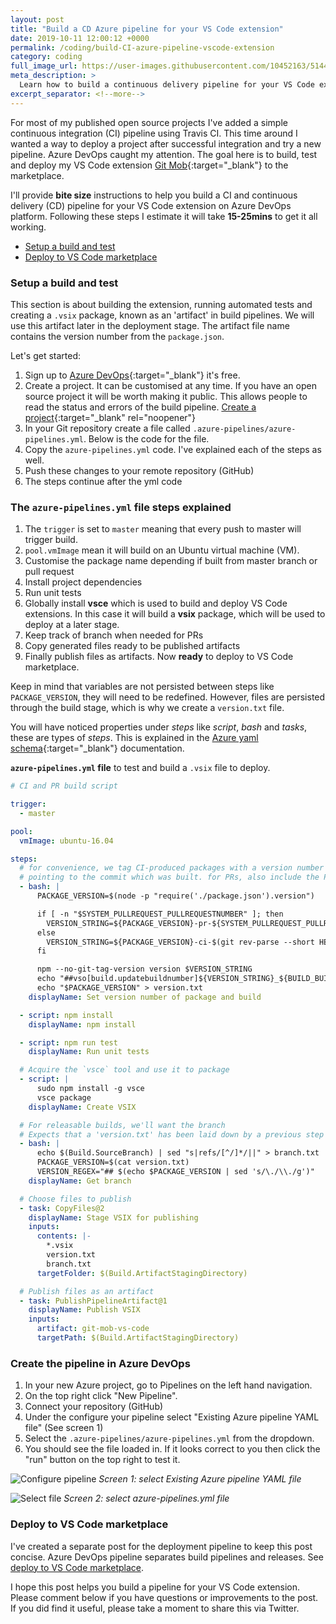 ```yaml
---
layout: post
title: "Build a CD Azure pipeline for your VS Code extension"
date: 2019-10-11 12:00:12 +0000
permalink: /coding/build-CI-azure-pipeline-vscode-extension
category: coding
full_image_url: https://user-images.githubusercontent.com/10452163/51446144-cc3b6f80-1d05-11e9-87fa-96622a25eedc.gif
meta_description: >
  Learn how to build a continuous delivery pipeline for your VS Code extension using Azure DevOps Pipeline
excerpt_separator: <!--more-->
---
```


For most of my published open source projects I've added a simple continuous integration (CI) pipeline using Travis CI. This time around I wanted a way to deploy a project after successful integration and try a new pipeline. Azure DevOps caught my attention. The goal here is to build, test and deploy my VS Code extension [Git Mob](https://marketplace.visualstudio.com/items?itemName=RichardKotze.git-mob){:target="\_blank"} to the marketplace.

I'll provide **bite size** instructions to help you build a CI and continuous delivery (CD) pipeline for your VS Code extension on Azure DevOps platform. Following these steps I estimate it will take **15-25mins** to get it all working.

<!--more-->

- [Setup a build and test](#setup-a-build-and-test)
- [Deploy to VS Code marketplace](#deploy-to-vs-code-marketplace)

### Setup a build and test

This section is about building the extension, running automated tests and creating a `.vsix` package, known as an 'artifact' in build pipelines. We will use this artifact later in the deployment stage. The artifact file name contains the version number from the `package.json`. 

Let's get started:

1. Sign up to [Azure DevOps](https://azure.microsoft.com/en-gb/services/devops/){:target="\_blank"} it's free.
1. Create a project. It can be customised at any time. If you have an open source project it will be worth making it public. This allows people to read the status and errors of the build pipeline. [Create a project](https://docs.microsoft.com/en-us/azure/devops/organizations/projects/create-project?view=azure-devops){:target="\_blank" rel="noopener"}
1. In your Git repository create a file called `.azure-pipelines/azure-pipelines.yml`. Below is the code for the file.
1. Copy the `azure-pipelines.yml` code. I've explained each of the steps as well.
1. Push these changes to your remote repository (GitHub)
1. The steps continue after the yml code

### The `azure-pipelines.yml` file steps explained


1. The `trigger` is set to `master` meaning that every push to master will trigger build.
1. `pool.vmImage` mean it will build on an Ubuntu virtual machine (VM).
1. Customise the package name depending if built from master branch or pull request
1. Install project dependencies
1. Run unit tests
1. Globally install **vsce** which is used to build and deploy VS Code extensions. In this case it will build a **vsix** package, which will be used to deploy at a later stage.
1. Keep track of branch when needed for PRs
1. Copy generated files ready to be published artifacts
1. Finally publish files as artifacts. Now **ready** to deploy to VS Code marketplace.

Keep in mind that variables are not persisted between steps like `PACKAGE_VERSION`, they will need to be redefined. However, files are persisted through the build stage, which is why we create a `version.txt` file.

You will have noticed properties under _steps_ like _script_, _bash_ and _tasks_, these are types of _steps_. This is explained in the [Azure yaml schema](https://docs.microsoft.com/en-us/azure/devops/pipelines/yaml-schema?view=azure-devops&tabs=schema){:target="\_blank"} documentation.

**`azure-pipelines.yml` file** to test and build a `.vsix` file to deploy.

```yml
# CI and PR build script

trigger:
  - master

pool:
  vmImage: ubuntu-16.04

steps:
  # for convenience, we tag CI-produced packages with a version number
  # pointing to the commit which was built. for PRs, also include the PR #.
  - bash: |
      PACKAGE_VERSION=$(node -p "require('./package.json').version")

      if [ -n "$SYSTEM_PULLREQUEST_PULLREQUESTNUMBER" ]; then
        VERSION_STRING=${PACKAGE_VERSION}-pr-${SYSTEM_PULLREQUEST_PULLREQUESTNUMBER}-$(git rev-parse --short HEAD)
      else
        VERSION_STRING=${PACKAGE_VERSION}-ci-$(git rev-parse --short HEAD)
      fi

      npm --no-git-tag-version version $VERSION_STRING
      echo "##vso[build.updatebuildnumber]${VERSION_STRING}_${BUILD_BUILDID}"
      echo "$PACKAGE_VERSION" > version.txt
    displayName: Set version number of package and build

  - script: npm install
    displayName: npm install

  - script: npm run test
    displayName: Run unit tests

  # Acquire the `vsce` tool and use it to package
  - script: |
      sudo npm install -g vsce
      vsce package
    displayName: Create VSIX

  # For releasable builds, we'll want the branch
  # Expects that a 'version.txt' has been laid down by a previous step
  - bash: |
      echo $(Build.SourceBranch) | sed "s|refs/[^/]*/||" > branch.txt
      PACKAGE_VERSION=$(cat version.txt)
      VERSION_REGEX="## $(echo $PACKAGE_VERSION | sed 's/\./\\./g')"
    displayName: Get branch

  # Choose files to publish
  - task: CopyFiles@2
    displayName: Stage VSIX for publishing
    inputs:
      contents: |-
        *.vsix
        version.txt
        branch.txt
      targetFolder: $(Build.ArtifactStagingDirectory)

  # Publish files as an artifact
  - task: PublishPipelineArtifact@1
    displayName: Publish VSIX
    inputs:
      artifact: git-mob-vs-code
      targetPath: $(Build.ArtifactStagingDirectory)
```

### Create the pipeline in Azure DevOps

1. In your new Azure project, go to Pipelines on the left hand navigation.
1. On the top right click "New Pipeline".
1. Connect your repository (GitHub)
1. Under the configure your pipeline select "Existing Azure pipeline YAML file" (See screen 1)
1. Select the `.azure-pipelines/azure-pipelines.yml` from the dropdown.
1. You should see the file loaded in. If it looks correct to you then click the "run" button on the top right to test it.

![Configure pipeline](https://user-images.githubusercontent.com/10452163/66701137-d0267c00-ecf0-11e9-9e90-f1040aa05840.png)
_Screen 1: select Existing Azure pipeline YAML file_

![Select file](https://user-images.githubusercontent.com/10452163/66701241-06183000-ecf2-11e9-9264-57ef6f093572.png)
_Screen 2: select azure-pipelines.yml file_

### Deploy to VS Code marketplace

I've created a separate post for the deployment pipeline to keep this post concise. Azure DevOps pipeline separates build pipelines and releases. See [deploy to VS Code marketplace](/coding/deploy-vscode-extension-azure-pipeline).

I hope this post helps you build a pipeline for your VS Code extension. Please comment below if you have questions or improvements to the post. If you did find it useful, please take a moment to share this via Twitter.

